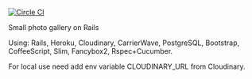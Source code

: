 [![Circle CI](https://circleci.com/gh/piton4eg/sapa.svg?style=svg)](https://circleci.com/gh/piton4eg/sapa)

Small photo gallery on Rails

Using: Rails, Heroku, Cloudinary, CarrierWave, PostgreSQL, Bootstrap, CoffeeScript, Slim, Fancybox2, Rspec+Cucumber.

For local use need add env variable CLOUDINARY_URL from Cloudinary.
